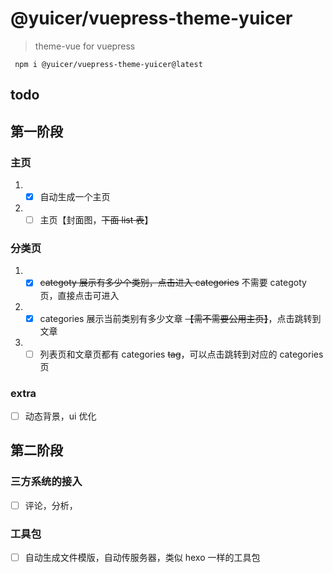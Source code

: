 # @yuicer/vuepress-theme-yuicer

> theme-vue for vuepress


```
 npm i @yuicer/vuepress-theme-yuicer@latest
```

## todo

## 第一阶段

### 主页

1. - [x] 自动生成一个主页
2. - [ ] 主页【封面图，~~下面 list 表~~】

### 分类页

1. - [x] ~~categoty 展示有多少个类别，点击进入 categories~~ 不需要 categoty 页，直接点击可进入
2. - [x] categories 展示当前类别有多少文章 ~~【需不需要公用主页】~~，点击跳转到文章
3. - [ ] 列表页和文章页都有 categories ~~tag~~，可以点击跳转到对应的 categories 页

### extra

- [ ] 动态背景，ui 优化

## 第二阶段

### 三方系统的接入

- [ ] 评论，分析，

### 工具包

- [ ] 自动生成文件模版，自动传服务器，类似 hexo 一样的工具包
